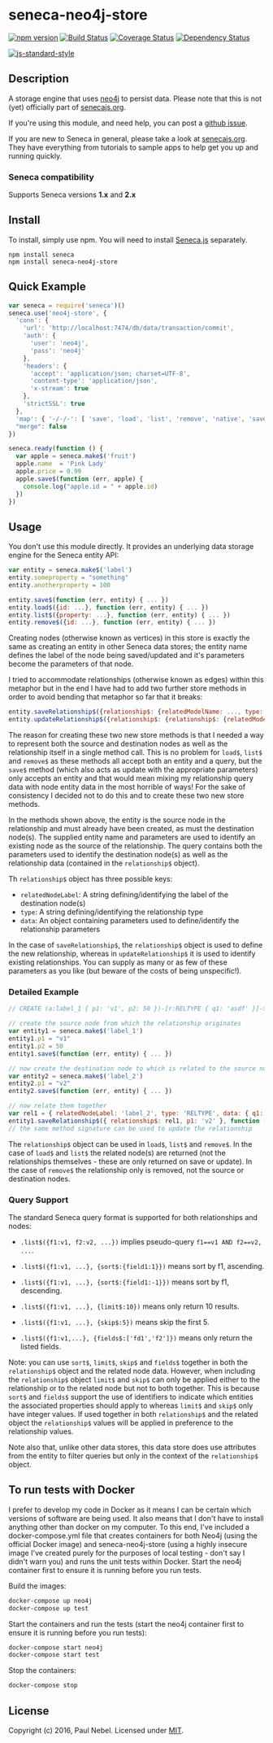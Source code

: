 # seneca-neo4j-store

[![npm version][npm-badge]][npm-url]
[![Build Status][travis-badge]][travis-url]
[![Coverage Status][coveralls-badge]][coveralls-url]
[![Dependency Status][david-badge]][david-url]

[![js-standard-style][standard-badge]][standard-style]

## Description

A storage engine that uses [neo4j][] to persist data. Please note that this is not (yet) officially part of [senecajs.org][].

If you're using this module, and need help, you can post a [github issue][].

If you are new to Seneca in general, please take a look at [senecajs.org][]. They have everything from
tutorials to sample apps to help get you up and running quickly.

### Seneca compatibility
Supports Seneca versions **1.x** and **2.x**

## Install
To install, simply use npm. You will need to install [Seneca.js][]
separately.

```
npm install seneca
npm install seneca-neo4j-store
```

## Quick Example
```js
var seneca = require('seneca')()
seneca.use('neo4j-store', {
  'conn': {
    'url': 'http://localhost:7474/db/data/transaction/commit',
    'auth': {
      'user': 'neo4j',
      'pass': 'neo4j'
    },
    'headers': {
      'accept': 'application/json; charset=UTF-8',
      'content-type': 'application/json',
      'x-stream': true
    },
    'strictSSL': true
  },
  'map': { '-/-/-': [ 'save', 'load', 'list', 'remove', 'native', 'saveRelationship', 'updateRelationship' ] },
  "merge": false
})

seneca.ready(function () {
  var apple = seneca.make$('fruit')
  apple.name  = 'Pink Lady'
  apple.price = 0.99
  apple.save$(function (err, apple) {
    console.log("apple.id = " + apple.id)
  })
})
```

## Usage
You don't use this module directly. It provides an underlying data storage engine for the Seneca entity API:

```js
var entity = seneca.make$('label')
entity.someproperty = "something"
entity.anotherproperty = 100

entity.save$(function (err, entity) { ... })
entity.load$({id: ...}, function (err, entity) { ... })
entity.list$({property: ...}, function (err, entity) { ... })
entity.remove$({id: ...}, function (err, entity) { ... })
```
Creating nodes (otherwise known as vertices) in this store is exactly the same as creating an entity in other Seneca data stores; the entity name defines the label of the node being saved/updated and it's parameters become the parameters of that node.

I tried to accommodate relationships (otherwise known as edges) within this metaphor but in the end I have had to add two further store methods in order to avoid bending that metaphor so far that it breaks:

```js
entity.saveRelationship$({relationship$: {relatedModelName: ..., type: ..., data: {id: ...}}}, p1: ...}, function (err, relationship) { ... })
entity.updateRelationship$({relationship$: {relationship$: {relatedModelName: ..., type: ..., data: {id: ...}}}, p1: ...}, function (err, relationship) { ... })
```
The reason for creating these two new store methods is that I needed a way to represent both the source and destination nodes as well as the relationship itself in a single method call.  This is no problem for `load$`, `list$` and `remove$` as these methods all accept both an entity and a query, but the `save$` method (which also acts as update with the appropriate parameters) only accepts an entity and that would mean mixing my relationship query data with node entity data in the most horrible of ways! For the sake of consistency I decided not to do this and to create these two new store methods.

In the methods shown above, the entity is the source node in the relationship and must already have been created, as must the destination node(s).  The supplied entity name and parameters are used to identify an existing node as the source of the relationship.  The query contains both the parameters used to identify the destination node(s) as well as the relationship data (contained in the `relationship$` object).

Th `relationship$` object has three possible keys:
- `relatedNodeLabel`: A string defining/identifying the label of the destination node(s)
- `type`: A string defining/identifying the relationship type
- `data`: An object containing parameters used to define/identify the relationship parameters

In the case of `saveRelationship$`, the `relationship$` object is used to define the new relationship, whereas in `updateRelationship$` it is used to identify existing relationships.  You can supply as many or as few of these parameters as you like (but beware of the costs of being unspecific!).

### Detailed Example
```js
// CREATE (a:label_1 { p1: 'v1', p2: 50 })-[r:RELTYPE { q1: 'asdf' }]->(b:label_2 { p1: 'v2' }) return r

// create the source node from which the relationship originates
var entity1 = seneca.make$('label_1')
entity1.p1 = "v1"
entity1.p2 = 50
entity1.save$(function (err, entity) { ... })

// now create the destination node to which is related to the source node
var entity2 = seneca.make$('label_2')
entity2.p1 = "v2"
entity2.save$(function (err, entity) { ... })

// now relate them together
var rel1 = { relatedNodeLabel: 'label_2', type: 'RELTYPE', data: { q1: 'asdf' } }
entity1.saveRelationship$({ relationship$: rel1, p1: 'v2' }, function (err, relationship) { ... })
// the same method signature can be used to update the relationship
```
The `relationship$` object can be used in `load$`, `list$` and `remove$`.  In the case of `load$` and `list$` the related node(s) are returned (not the relationships themselves - these are only returned on save or update).  In the case of `remove$` the relationship only is removed, not the source or destination nodes.

### Query Support
The standard Seneca query format is supported for both relationships and nodes:

- `.list$({f1:v1, f2:v2, ...})` implies pseudo-query `f1==v1 AND f2==v2, ...`.

- `.list$({f1:v1, ...}, {sort$:{field1:1}})` means sort by f1, ascending.

- `.list$({f1:v1, ...}, {sort$:{field1:-1}})` means sort by f1, descending.

- `.list$({f1:v1, ...}, {limit$:10})` means only return 10 results.

- `.list$({f1:v1, ...}, {skip$:5})` means skip the first 5.

- `.list$({f1:v1,...}, {fields$:['fd1','f2']})` means only return the listed fields.

Note: you can use `sort$`, `limit$`, `skip$` and `fields$` together in both the `relationship$` object and the related node data.  However, when including the `relationship$` object `limit$` and `skip$` can only be applied either to the relationship or to the related node but not to both together.  This is because `sort$` and `fields$` support the use of identifiers to indicate which entities the associated properties should apply to whereas `limit$` and `skip$` only have integer values.  If used together in both `relationship$` and the related object the `relationship$` values will be applied in preference to the relationship values.

Note also that, unlike other data stores, this data store does use attributes from the entity to filter queries but only in the context of the `relationship$` object.

## To run tests with Docker
I prefer to develop my code in Docker as it means I can be certain which versions of software are being used.  It also means that I don't have to install anything other than docker on my computer.  To this end, I've included a docker-compose.yml file that creates containers for both Neo4j (using the official Docker image) and seneca-neo4j-store (using a highly insecure image I've created purely for the purposes of local testing - don't say I didn't warn you) and runs the unit tests within Docker. Start the neo4j container first to ensure it is running before you run tests.

Build the images:
```sh
docker-compose up neo4j
docker-compose up test
```

Start the containers and run the tests (start the neo4j container first to ensure it is running before you run tests):
```sh
docker-compose start neo4j
docker-compose start test
```

Stop the containers:
```sh
docker-compose stop
```

## License
Copyright (c) 2016, Paul Nebel.
Licensed under [MIT][].

[npm-badge]: https://img.shields.io/npm/v/seneca-neo4j2-store.svg
[npm-url]: https://npmjs.com/package/seneca-neo4j2-store
[travis-badge]: https://travis-ci.org/redjamjar/seneca-neo4j-store.svg
[travis-url]: https://travis-ci.org/redjamjar/seneca-neo4j-store
[coveralls-badge]: https://coveralls.io/repos/github/redjamjar/seneca-neo4j-store/badge.svg?branch=master
[coveralls-url]: https://coveralls.io/github/redjamjar/seneca-neo4j-store?branch=master
[david-badge]: https://david-dm.org/redjamjar/seneca-neo4j-store.svg
[david-url]: https://david-dm.org/redjamjar/seneca-neo4j-store
[standard-badge]: https://raw.githubusercontent.com/feross/standard/master/badge.png
[standard-style]: https://github.com/feross/standard

[Neo4j]: http://neo4j.com/
[MIT]: ./LICENSE.txt
[Senecajs org]: https://github.com/senecajs/
[Seneca.js]: https://www.npmjs.com/package/seneca
[senecajs.org]: http://senecajs.org/
[github issue]: https://github.com/redjamjar/seneca-neo4j-store/issues
